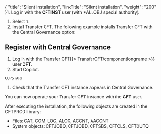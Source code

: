 {
    "title": "Silent installation",
    "linkTitle": "Silent installation",
    "weight": "200"
}1.  Log in with the **CFTINST** user (with \*ALLOBJ special authority).
1. Select `1`.
1. Install Transfer CFT. The following example installs Transfer CFT with the Central Governance option:

## Register with Central Governance

1. Log in with the Transfer CFT{{< TransferCFT/componentlongname >}} user **CFT**.
1. Start Copilot.

```
COPSTART
```

1. Check that the Transfer CFT instance appears in Central Governance.

You can now operate your Transfer CFT instance with the **CFT** user.

After executing the installation, the following objects are created in the CFTPROD library:

- Files: CAT, COM, LOG, ALOG, ACCNT, AACCNT
- System objects: CFTJOBQ, CFTJOBD, CFTSBS, CFTCLS, CFTOUTQ
